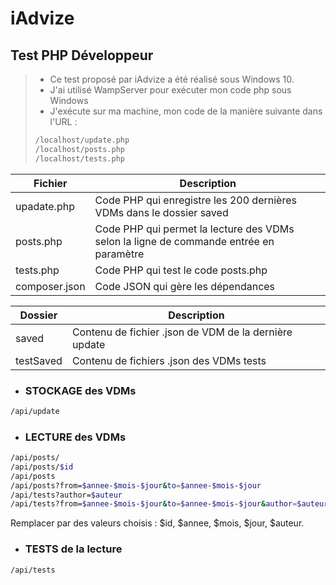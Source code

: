 # iAdvize
## Test PHP Développeur

> - Ce test proposé par iAdvize a été réalisé sous Windows 10.
> - J'ai utilisé WampServer pour exécuter mon code php sous Windows
> - J'exécute sur ma machine, mon code de la manière suivante dans l'URL :
> ```sh
> /localhost/update.php
> /localhost/posts.php
> /localhost/tests.php
> ```

| Fichier | Description |
| ------ | ------ |
| upadate.php | Code PHP qui enregistre les 200 dernières VDMs dans le dossier saved |
| posts.php | Code PHP qui permet la lecture des VDMs selon la ligne de commande entrée en paramètre |
| tests.php | Code PHP qui test le code posts.php |
| composer.json | Code JSON qui gère les dépendances |

| Dossier | Description |
| ------ | ------ |
| saved | Contenu de fichier .json de VDM de la dernière update |
| testSaved | Contenu de fichiers .json des VDMs tests |

- ### STOCKAGE des VDMs
```sh
/api/update
```
- ### LECTURE des VDMs
```sh
/api/posts/
/api/posts/$id
/api/posts
/api/posts?from=$annee-$mois-$jour&to=$annee-$mois-$jour
/api/tests?author=$auteur	
/api/tests?from=$annee-$mois-$jour&to=$annee-$mois-$jour&author=$auteur
```
Remplacer par des valeurs choisis : $id, $annee, $mois, $jour, $auteur.

- ### TESTS de la lecture
```sh
/api/tests
```
